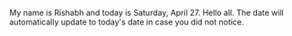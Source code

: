 My name is Rishabh and today is Saturday, April 27. Hello all. The date will automatically update to today's date in case you did not notice.
